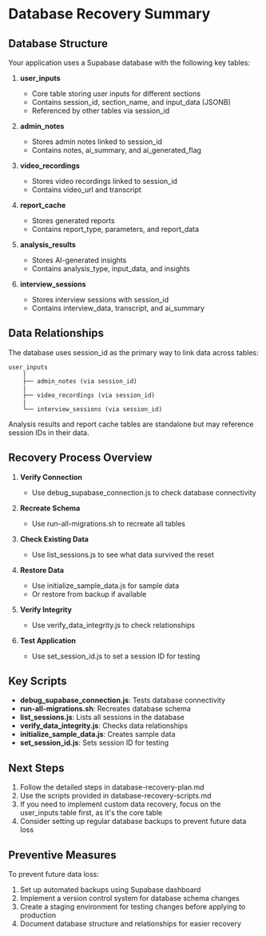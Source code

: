 # Database Recovery Summary

## Database Structure

Your application uses a Supabase database with the following key tables:

1. **user_inputs**
   - Core table storing user inputs for different sections
   - Contains session_id, section_name, and input_data (JSONB)
   - Referenced by other tables via session_id

2. **admin_notes**
   - Stores admin notes linked to session_id
   - Contains notes, ai_summary, and ai_generated_flag

3. **video_recordings**
   - Stores video recordings linked to session_id
   - Contains video_url and transcript

4. **report_cache**
   - Stores generated reports
   - Contains report_type, parameters, and report_data

5. **analysis_results**
   - Stores AI-generated insights
   - Contains analysis_type, input_data, and insights

6. **interview_sessions**
   - Stores interview sessions with session_id
   - Contains interview_data, transcript, and ai_summary

## Data Relationships

The database uses session_id as the primary way to link data across tables:

```
user_inputs
    |
    ├── admin_notes (via session_id)
    |
    ├── video_recordings (via session_id)
    |
    └── interview_sessions (via session_id)
```

Analysis results and report cache tables are standalone but may reference session IDs in their data.

## Recovery Process Overview

1. **Verify Connection**
   - Use debug_supabase_connection.js to check database connectivity

2. **Recreate Schema**
   - Use run-all-migrations.sh to recreate all tables

3. **Check Existing Data**
   - Use list_sessions.js to see what data survived the reset

4. **Restore Data**
   - Use initialize_sample_data.js for sample data
   - Or restore from backup if available

5. **Verify Integrity**
   - Use verify_data_integrity.js to check relationships

6. **Test Application**
   - Use set_session_id.js to set a session ID for testing

## Key Scripts

- **debug_supabase_connection.js**: Tests database connectivity
- **run-all-migrations.sh**: Recreates database schema
- **list_sessions.js**: Lists all sessions in the database
- **verify_data_integrity.js**: Checks data relationships
- **initialize_sample_data.js**: Creates sample data
- **set_session_id.js**: Sets session ID for testing

## Next Steps

1. Follow the detailed steps in database-recovery-plan.md
2. Use the scripts provided in database-recovery-scripts.md
3. If you need to implement custom data recovery, focus on the user_inputs table first, as it's the core table
4. Consider setting up regular database backups to prevent future data loss

## Preventive Measures

To prevent future data loss:

1. Set up automated backups using Supabase dashboard
2. Implement a version control system for database schema changes
3. Create a staging environment for testing changes before applying to production
4. Document database structure and relationships for easier recovery